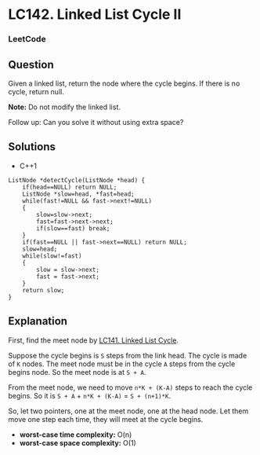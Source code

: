 # LC142. Linked List Cycle II

### LeetCode

## Question

Given a linked list, return the node where the cycle begins. If there is no cycle, return null.

**Note:** Do not modify the linked list.

Follow up: Can you solve it without using extra space?

## Solutions

* C++1
```
ListNode *detectCycle(ListNode *head) {
    if(head==NULL) return NULL;
    ListNode *slow=head, *fast=head;
    while(fast!=NULL && fast->next!=NULL)
    {
        slow=slow->next;
        fast=fast->next->next;
        if(slow==fast) break;
    }
    if(fast==NULL || fast->next==NULL) return NULL;
    slow=head;
    while(slow!=fast)
    {
        slow = slow->next;
        fast = fast->next;
    }
    return slow;
}
```

## Explanation

First, find the meet node by <a href="LC141LinkedListCycle.md">LC141. Linked List Cycle</a>.

Suppose the cycle begins is `S` steps from the link head. The cycle is made of `K` nodes. The meet node must be in the cycle `A` steps from the cycle begins node. So the meet node is at `S + A`.

From the meet node, we need to move `n*K + (K-A)` steps to reach the cycle begins. So it is `S + A` + `n*K + (K-A)` = `S + (n+1)*K`.

So, let two pointers, one at the meet node, one at the head node. Let them move one step each time, they will meet at the cycle begins.

* **worst-case time complexity:** O(n)
* **worst-case space complexity:** O(1)